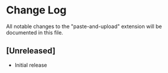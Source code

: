 # Change Log

All notable changes to the "paste-and-upload" extension will be documented in this file.

## [Unreleased]

- Initial release